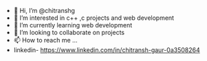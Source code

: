 - 👋 Hi, I’m @chitranshg
- 👀 I’m interested in c++ ,c projects and web development 
- 🌱 I’m currently learning web development
- 💞️ I’m looking to collaborate on projects
- 📫 How to reach me ...
- linkedin-  https://www.linkedin.com/in/chitransh-gaur-0a3508264

<!---
chitranshg/chitranshg is a ✨ special ✨ repository because its `README.md` (this file) appears on your GitHub profile.
You can click the Preview link to take a look at your changes.
--->
